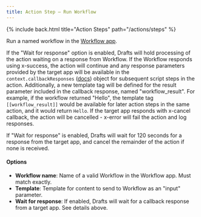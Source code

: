 ```yaml
---
title: Action Step – Run Workflow
---
```


{% include back.html title="Action Steps" path="/actions/steps" %}

Run a named workflow in the [Workflow app](https://workflow.is).

If the "Wait for response" option is enabled, Drafts will hold processing of the action waiting on a response from Workflow. If the Workflow responds using x-success, the action will continue and any response parameters provided by the target app will be available in the `context.callbackResponses` ([docs](http://reference.getdrafts.com/objects/Context)) object for subsequent script steps in the action. Additionally, a new template tag will be defined for the result parameter included in the callback response, named "workflow_result".  For example, if the workflow returned "Hello", the template tag `[[workflow_result]]` would be available for later action steps in the same action, and it would return `Hello`. If the target app responds with x-cancel callback, the action will be cancelled - x-error will fail the action and log responses.

If "Wait for response" is enabled, Drafts will wait for 120 seconds for a response from the target app, and cancel the remainder of the action if none is received.

#### Options

- **Workflow name**: Name of a valid Workflow in the Workflow app. Must match exactly.
- **Template**: Template for content to send to Workflow as an "input" parameter.
- **Wait for response**: If enabled, Drafts will wait for a callback response from a target app. See details above.
